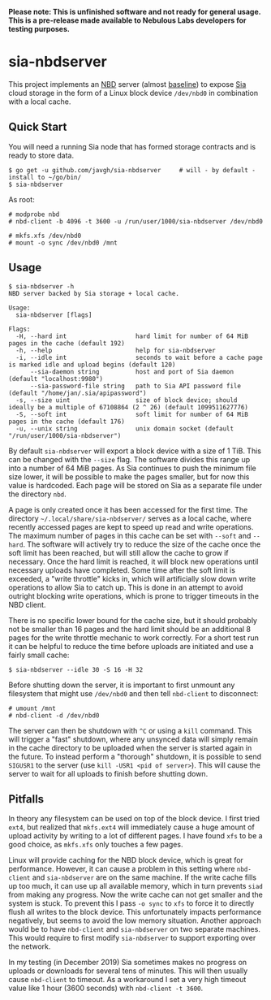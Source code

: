 **Please note: This is unfinished software and not ready for general usage.
This is a pre-release made available to Nebulous Labs developers for testing
purposes.**

# sia-nbdserver

This project implements an [NBD](https://nbd.sourceforge.io) server (almost
[baseline](https://sourceforge.net/p/nbd/code/ci/master/tree/doc/proto.md#baseline))
to expose [Sia](https://sia.tech/) cloud storage in the form of a
Linux block device `/dev/nbd0` in combination with a local cache.

## Quick Start

You will need a running Sia node that has formed storage contracts and is ready
to store data.

    $ go get -u github.com/javgh/sia-nbdserver     # will - by default - install to ~/go/bin/
    $ sia-nbdserver

As root:

    # modprobe nbd
    # nbd-client -b 4096 -t 3600 -u /run/user/1000/sia-nbdserver /dev/nbd0

    # mkfs.xfs /dev/nbd0
    # mount -o sync /dev/nbd0 /mnt

## Usage

    $ sia-nbdserver -h
    NBD server backed by Sia storage + local cache.

    Usage:
      sia-nbdserver [flags]

    Flags:
      -H, --hard int                   hard limit for number of 64 MiB pages in the cache (default 192)
      -h, --help                       help for sia-nbdserver
      -i, --idle int                   seconds to wait before a cache page is marked idle and upload begins (default 120)
          --sia-daemon string          host and port of Sia daemon (default "localhost:9980")
          --sia-password-file string   path to Sia API password file (default "/home/jan/.sia/apipassword")
      -s, --size uint                  size of block device; should ideally be a multiple of 67108864 (2 ^ 26) (default 1099511627776)
      -S, --soft int                   soft limit for number of 64 MiB pages in the cache (default 176)
      -u, --unix string                unix domain socket (default "/run/user/1000/sia-nbdserver")

By default `sia-nbdserver` will export a block device with a size of 1 TiB. This
can be changed with the `--size` flag. The software divides this range up into a
number of 64 MiB pages. As Sia continues to push the minimum file size lower, it
will be possible to make the pages smaller, but for now this value is hardcoded.
Each page will be stored on Sia as a separate file under the directory `nbd`.

A page is only created once it has been accessed for the first time. The
directory `~/.local/share/sia-nbdserver/` serves as a local cache, where
recently accessed pages are kept to speed up read and write operations. The
maximum number of pages in this cache can be set with `--soft` and `--hard`.
The software will actively try to reduce the size of the cache once the soft
limit has been reached, but will still allow the cache to grow if necessary.
Once the hard limit is reached, it will block new operations until necessary
uploads have completed. Some time after the soft limit is exceeded, a "write
throttle" kicks in, which will artificially slow down write operations to allow
Sia to catch up. This is done in an attempt to avoid outright blocking write
operations, which is prone to trigger timeouts in the NBD client.

There is no specific lower bound for the cache size, but it should probably not
be smaller than 16 pages and the hard limit should be an additional 8 pages for
the write throttle mechanic to work correctly. For a short test run it can be
helpful to reduce the time before uploads are initiated and use a fairly small
cache:

    $ sia-nbdserver --idle 30 -S 16 -H 32

Before shutting down the server, it is important to first unmount any filesystem
that might use `/dev/nbd0` and then tell `nbd-client` to disconnect:

    # umount /mnt
    # nbd-client -d /dev/nbd0

The server can then be shutdown with `^C` or using a `kill` command. This will
trigger a "fast" shutdown, where any unsynced data will simply remain in the
cache directory to be uploaded when the server is started again in the future.
To instead perform a "thorough" shutdown, it is possible to send `SIGUSR1` to
the server (use `kill -USR1 <pid of server>`). This will cause the server to
wait for all uploads to finish before shutting down.

## Pitfalls

In theory any filesystem can be used on top of the block device. I first tried
`ext4`, but realized that `mkfs.ext4` will immediately cause a huge amount of
upload activity by writing to a lot of different pages. I have found `xfs` to be
a good choice, as `mkfs.xfs` only touches a few pages.

Linux will provide caching for the NBD block device, which is great for
performance. However, it can cause a problem in this setting where `nbd-client`
and `sia-nbdserver` are on the same machine. If the write cache fills up too
much, it can use up all available memory, which in turn prevents `siad`  from
making any progress. Now the write cache can not get smaller and the system is
stuck. To prevent this I pass `-o sync` to `xfs` to force it to directly flush
all writes to the block device. This unfortunately impacts performance
negatively, but seems to avoid the low memory situation. Another approach would
be to have `nbd-client` and `sia-nbdserver` on two separate machines. This would
require to first modify `sia-nbdserver` to support exporting over the network.

In my testing (in December 2019) Sia sometimes makes no progress on uploads or
downloads for several tens of minutes. This will then usually cause `nbd-client`
to timeout. As a workaround I set a very high timeout value like 1 hour (3600 seconds)
with `nbd-client -t 3600`.
